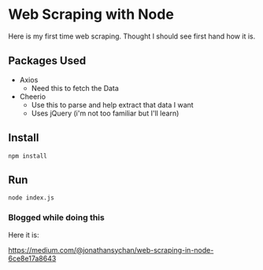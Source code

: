 # Web Scraping with Node 
Here is my first time web scraping. Thought I should see first hand how it is.

## Packages Used
 - Axios 
    - Need this to fetch the Data
 - Cheerio
    - Use this to parse and help extract that data I want
    - Uses jQuery (i'm not too familiar but I'll learn)

## Install 

```
npm install
``` 

## Run

```
node index.js
```

### Blogged while doing this
Here it is: 

https://medium.com/@jonathansychan/web-scraping-in-node-6ce8e17a8643